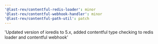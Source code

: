 ```yaml
---
'@last-rev/contentful-redis-loader': minor
'@last-rev/contentful-webhook-handler': minor
'@last-rev/contentful-path-util': patch
---
```


'Updated version of ioredis to 5.x, added contentful type checking to redis loader and contentful webhook'
